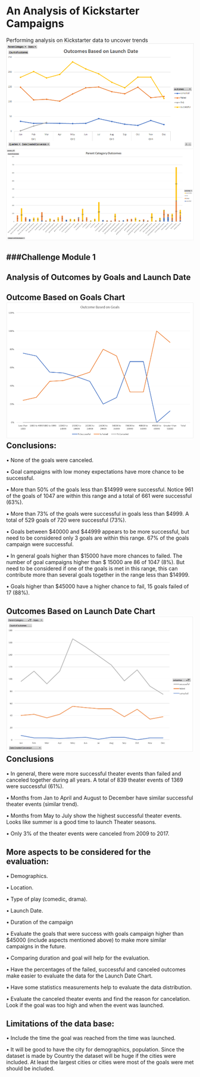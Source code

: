 # An Analysis of Kickstarter Campaigns
Performing analysis on Kickstarter data to uncover trends
![Outcome Based on Launch Data Line Chart](https://github.com/DahianaMC/Kickstarter-Analysis/blob/master/Outcome%20Based%20on%20Launch%20Data%20Line%20Chart.png)
![Parent Category Outcome Chart Bar](https://github.com/DahianaMC/Kickstarter-Analysis/blob/master/Parent%20Category%20Outcome%20Chart%20Bar.png)

###Challenge Module 1
---
Analysis of Outcomes by Goals and Launch Date
---
Outcome Based on Goals Chart
![Outcomes Based on Goals Chart](https://github.com/DahianaMC/Kickstarter-Analysis/blob/master/Outcomes%20Based%20on%20Goals%20Chart.png)
Conclusions:
---
•	None of the goals were canceled.

•	Goal campaigns with low money expectations have more chance to be successful.  

•	More than 50% of the goals less than $14999 were successful. Notice 961 of the goals of 1047 are within this range and a total of 661 were successful (63%).

•	More than 73% of the goals were successful in goals less than $4999.  A total of 529 goals of 720 were successful (73%).

•	Goals between $40000 and $44999 appears to be more successful, but need to be considered only 3 goals are within this range.  67% of the goals campaign were successful.

•	In general goals higher than $15000 have more chances to failed.  The number of goal campaigns higher than $ 15000 are 86 of 1047 (8%).  But need to be considered if one of the goals is met in this range, this can contribute more than several goals together in the range less than $14999. 

•	Goals higher than $45000 have a higher chance to fail, 15 goals failed of 17 (88%).


Outcomes Based on Launch Date Chart 
![Outcomes Based on Launch Date Chart](https://github.com/DahianaMC/Kickstarter-Analysis/blob/master/Outcomes%20Based%20on%20Launch%20Date%20Chart.png)
Conclusions
---
•	In general, there were more successful theater events than failed and canceled together during all years. A total of 839 theater events of 1369 were successful (61%).

•	Months from Jan to April and August to December have similar successful theater events (similar trend).

•	Months from May to July show the highest successful theater events.  Looks like summer is a good time to launch Theater seasons.

•	Only 3% of the theater events were canceled from 2009 to 2017.


More aspects to be considered for the evaluation:
---
•	Demographics.

•	Location.

•	Type of play (comedic, drama).

•	Launch Date.

•	Duration of the campaign

•	Evaluate the goals that were success with goals campaign higher than $45000 (include aspects mentioned above) to make more similar campaigns in the future.

•	Comparing duration and goal will help for the evaluation.

•	Have the percentages of the failed, successful and canceled outcomes make easier to evaluate the data for the Launch Date Chart.

•	Have some statistics measurements help to evaluate the data distribution.
 
•	Evaluate the canceled theater events and find the reason for cancelation.  Look if the goal was too high and when the event was launched.


Limitations of the data base:
---
•	Include the time the goal was reached from the time was launched.

•	It will be good to have the city for demographics, population.  Since the dataset is made by Country the dataset will be huge if the cities were included.  At least the largest cities or cities were most of the goals were met should be included.

